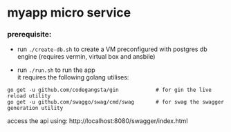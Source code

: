 # myapp micro service

### prerequisite:

* run `./create-db.sh` to create a VM preconfigured with postgres db engine
(requires vermin, virtual box and ansbile)

* run `./run.sh` to run the app   
it requires the following golang utilises:
```
go get -u github.com/codegangsta/gin			# for gin the live reload utility
go get -u github.com/swaggo/swag/cmd/swag		# for swag the swagger generation utility

```

access the api using: http://localhost:8080/swagger/index.html
